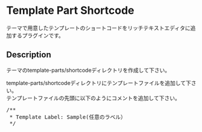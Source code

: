 # Template Part Shortcode
 
テーマで用意したテンプレートのショートコードをリッチテキストエディタに追加するプラグインです。

## Description

テーマのtemplate-parts/shortcodeディレクトリを作成して下さい。

template-parts/shortcodeディレクトリにテンプレートファイルを追加して下さい。  
テンプレートファイルの先頭に以下のようにコメントを追加して下さい。

<pre>
/**
 * Template Label: Sample(任意のラベル）
 */
</pre> 